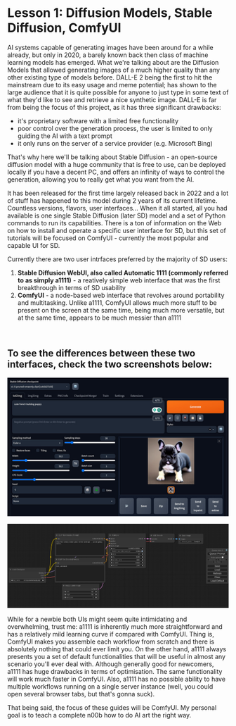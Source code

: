# Lesson 1: Diffusion Models, Stable Diffusion, ComfyUI

AI systems capable of generating images have been around for a while already, but only in 2020, a barely known back then class of machine learning models has emerged. What we're talking about are the Diffusion Models that allowed generating images of a much higher quality than any other existing type of models before. DALL-E 2 being the first to hit the mainstream due to its easy usage and meme potential; has shown to the large audience that it is quite possible for anyone to just type in some text of what they'd like to see and retrieve a nice synthetic image. DALL-E is far from being the focus of this project, as it has three significant drawbacks: 

* it's proprietary software with a limited free functionality
* poor control over the generation process, the user is limited to only guiding the AI with a text prompt
* it only runs on the server of a service provider (e.g. Microsoft Bing)

That's why here we'll be talking about Stable Diffusion - an open-source diffusion model with a huge community that is free to use, can be deployed locally if you have a decent PC, and offers an infinity of ways to control the generation, allowing you to really get what you want from the AI.

It has been released for the first time largely released back in 2022 and a lot of stuff has happened to this model during 2 years of its current lifetime. Countless versions, flavors, user interfaces... When it all started, all you had available is one single Stable Diffusion (later SD) model and a set of Python commands to run its capabilities. There is a ton of information on the Web on how to install and operate a specific user interface for SD, but this set of tutorials will be focused on ComfyUI - currently the most popular and capable UI for SD. 

Currently there are two user intrfaces preferred by the majority of SD users:

1. **Stable Diffusion WebUI, also called Automatic 1111 (commonly referred to as simply a1111)** - a reatively simple web interface that was the first breakthrough in terms of SD usability
2. **ComfyUI** - a node-based web interface that revolves around portability and multitasking. Unlike a1111, ComfyUI allows much more stuff to be present on the screen at the same time, being much more versatile, but at the same time, appears to be much messier than a1111


&nbsp;


## To see the differences between these two interfaces, check the two screenshots below:

![a1111 screenshot](images/a1111_screenshot.jpeg)

![ComfyUI screenshot](images/comfyui_screenshot.png)


While for a newbie both UIs might seem quite intimidating and overwhelming, trust me: a1111 is inherently much more straightforward and has a relatively mild learning curve if compared with ComfyUI. Thing is, ComfyUI makes you assemble each workflow from scratch and there is absolutely nothing that could ever limit you. On the other hand, a1111 always presents you a set of default functionalities that will be useful in almost any scenario you'll ever deal with. Although generally good for newcomers, a1111 has huge drawbacks in terms of optimisation. The same functionality will work much faster in ComfyUI. Also, a1111 has no possible ability to have multiple workflows running on a single server instance (well, you could open several browser tabs, but that's gonna suck).

That being said, the focus of these guides will be ComfyUI. My personal goal is to teach a complete n00b how to do AI art the right way.